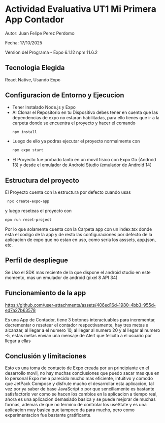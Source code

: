 # Actividad Evaluativa UT1 Mi Primera App Contador 
Autor: Juan Felipe Perez Perdomo


Fecha: 17/10/2025


Version del Programa - Expo 6.1.12 npm 11.6.2

## Tecnologia Elegida

React Native, Usando Expo

## Configuracion de Entorno y Ejecucion

- Tener Instalado Node.js y Expo
- Al Clonar el Repositorio en tu Dispositivo debes tener en cuenta que las dependencias de expo no estaran habilitadas, para ello tienes que ir a la carpeta donde se encuentra el proyecto y hacer el comando
   ```bash
   npm install
   ```
- Luego de ello ya podras ejecutar el proyecto normalmente con
   ```bash
   npx expo start
   ```
- El Proyecto fue probado tanto en un movil fisico con Expo Go (Android 13) y desde el emulador de Android Studio (emulador de Android 14)

## Estructura del proyecto

El Proyecto cuenta con la estructura por defecto cuando usas
   ```bash
    npx create-expo-app 
   ```
y luego reseteas el proyecto con
   ```bash
   npm run reset-project
   ```
Por lo que solamente cuenta con la Carpeta app con un index.tsx donde esta el codigo de la app y de resto las configuraciones por defecto de la aplicacion de expo que no estan en uso, como seria los asssets, app.json, etc.

## Perfil de despliegue 

Se Uso el SDK mas reciente de la que dispone el android studio en este momento, mas un emulador de android (pixel 8 API 34)

## Funcionamiento de la app 

https://github.com/user-attachments/assets/406ed16d-1980-4bb3-955d-ed7a27b63578


Es una App de Contador, tiene 3 botones interactuables para incrementar, decrementar o resetear el contador respectivamente, hay tres metas a alcanzar, al llegar a el numero 10, al llegar al numero 20 y al llegar al numero -5, estas metas envian una mensaje
de Alert que felicita a el usuario por llegar a ellas


## Conclusión y limitaciones

Esto es una toma de contacto de Expo creada por un principiante en el desarrollo movil, no hay muchas conclusiones que puedo sacar mas que en lo personal Expo me a parecido mucho mas eficiente, intuitivo y comodo que JetPack Compose y disfrute mucho el desarrollar esta aplicacion, tal vez por ya saber de base JavaScript o por que sencillamente es bastante satisfactorio ver como se hacen los cambios en la aplicacion a tiempo real, ahora es una aplicacion demasiado basica y se puede mejorar de muchas formas, ademas de que no termino de controlar los useState y es una aplicacion muy basica que tampoco da para mucho, pero como experimentacion fue bastante gratificante.




